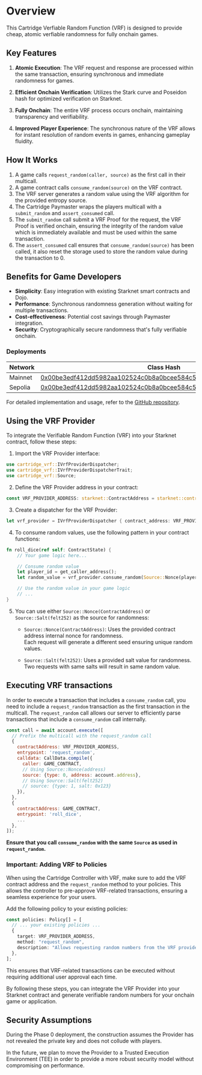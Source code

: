 # Overview

This Cartridge Verfiable Random Function (VRF) is designed to provide cheap, atomic verfiable randomness for fully onchain games.

## Key Features

1.  **Atomic Execution**: The VRF request and response are processed within the same transaction, ensuring synchronous and immediate randomness for games.

2.  **Efficient Onchain Verification**: Utilizes the Stark curve and Poseidon hash for optimized verification on Starknet.

3.  **Fully Onchain**: The entire VRF process occurs onchain, maintaining transparency and verifiability.

4.  **Improved Player Experience**: The synchronous nature of the VRF allows for instant resolution of random events in games, enhancing gameplay fluidity.

## How It Works

1.  A game calls `request_random(caller, source)` as the first call in their multicall.
2.  A game contract calls `consume_random(source)` on the VRF contract.
3.  The VRF server generates a random value using the VRF algorithm for the provided entropy source.
4.  The Cartridge Paymaster wraps the players multicall with a `submit_random` and `assert_consumed` call.
5.  The `submit_random` call submit a VRF Proof for the request, the VRF Proof is verified onchain, ensuring the integrity of the random value which is immediately available and must be used within the same transaction.
6.  The `assert_consumed` call ensures that `consume_random(source)` has been called, it also reset the storage used to store the random value during the transaction to 0.

## Benefits for Game Developers

-   **Simplicity**: Easy integration with existing Starknet smart contracts and Dojo.
-   **Performance**: Synchronous randomness generation without waiting for multiple transactions.
-   **Cost-effectiveness**: Potential cost savings through Paymaster integration.
-   **Security**: Cryptographically secure randomness that's fully verifiable onchain.

### Deployments

| Network | Class Hash                                                                                                                                                                    | Contract Address                                                                                                                                                                 |
| ------- | ----------------------------------------------------------------------------------------------------------------------------------------------------------------------------- | -------------------------------------------------------------------------------------------------------------------------------------------------------------------------------- |
| Mainnet | [0x00be3edf412dd5982aa102524c0b8a0bcee584c5a627ed1db6a7c36922047257](https://voyager.online/class/0x00be3edf412dd5982aa102524c0b8a0bcee584c5a627ed1db6a7c36922047257)         | [0x051fea4450da9d6aee758bdeba88b2f665bcbf549d2c61421aa724e9ac0ced8f](https://voyager.online/contract/0x051fea4450da9d6aee758bdeba88b2f665bcbf549d2c61421aa724e9ac0ced8f) |
| Sepolia | [0x00be3edf412dd5982aa102524c0b8a0bcee584c5a627ed1db6a7c36922047257](https://sepolia.voyager.online/class/0x00be3edf412dd5982aa102524c0b8a0bcee584c5a627ed1db6a7c36922047257) | [0x051fea4450da9d6aee758bdeba88b2f665bcbf549d2c61421aa724e9ac0ced8f](https://sepolia.voyager.online/contract/0x051fea4450da9d6aee758bdeba88b2f665bcbf549d2c61421aa724e9ac0ced8f) |

For detailed implementation and usage, refer to the [GitHub repository](https://github.com/cartridge-gg/vrf).

## Using the VRF Provider

To integrate the Verifiable Random Function (VRF) into your Starknet contract, follow these steps:

1.  Import the VRF Provider interface:

```rust
use cartridge_vrf::IVrfProviderDispatcher;
use cartridge_vrf::IVrfProviderDispatcherTrait;
use cartridge_vrf::Source;
```

2.  Define the VRF Provider address in your contract:

```rust
const VRF_PROVIDER_ADDRESS: starknet::ContractAddress = starknet::contract_address_const::<0x123>();
```

3.  Create a dispatcher for the VRF Provider:

```rust
let vrf_provider = IVrfProviderDispatcher { contract_address: VRF_PROVIDER_ADDRESS };
```

4.  To consume random values, use the following pattern in your contract functions:

```rust
fn roll_dice(ref self: ContractState) {
    // Your game logic here...

    // Consume random value
    let player_id = get_caller_address();
    let random_value = vrf_provider.consume_random(Source::Nonce(player_id));

    // Use the random value in your game logic
    // ...
}
```

5.  You can use either `Source::Nonce(ContractAddress)` or `Source::Salt(felt252)` as the source for randomness:

    -   `Source::Nonce(ContractAddress)`: Uses the provided contract address internal nonce for randomness. \
    Each request will generate a different seed ensuring unique random values.
   
    -   `Source::Salt(felt252)`: Uses a provided salt value for randomness. \
    Two requests with same salts will result in same random value.

## Executing VRF transactions

In order to execute a transaction that includes a `consume_random` call, you need to include a `request_random` transaction as the first transaction in the multicall. The `request_random` call allows our server to efficiently parse transactions that include a `consume_random` call internally.

```js
const call = await account.execute([
  // Prefix the multicall with the request_random call
  {
    contractAddress: VRF_PROVIDER_ADDRESS,
    entrypoint: 'request_random',
    calldata: CallData.compile({
      caller: GAME_CONTRACT,
      // Using Source::Nonce(address)
      source: {type: 0, address: account.address},
      // Using Source::Salt(felt252)
      // source: {type: 1, salt: 0x123}
    }),
  },
  {
    contractAddress: GAME_CONTRACT,
    entrypoint: 'roll_dice',
    ...
  },
]);
```

**Ensure that you call `consume_random` with the same `Source` as used in `request_random`.**

### Important: Adding VRF to Policies

When using the Cartridge Controller with VRF, make sure to add the VRF contract address and the `request_random` method to your policies. This allows the controller to pre-approve VRF-related transactions, ensuring a seamless experience for your users.

Add the following policy to your existing policies:

```typescript
const policies: Policy[] = [
  // ... your existing policies ...
  {
    target: VRF_PROVIDER_ADDRESS,
    method: "request_random",
    description: "Allows requesting random numbers from the VRF provider",
  },
];
```

This ensures that VRF-related transactions can be executed without requiring additional user approval each time.

By following these steps, you can integrate the VRF Provider into your Starknet contract and generate verifiable random 
numbers for your onchain game or application.

## Security Assumptions

During the Phase 0 deployment, the construction assumes the Provider has not revealed the private key and does not collude with players.

In the future, we plan to move the Provider to a Trusted Execution Environment (TEE) in order to provide a more robust security model without compromising on performance.
